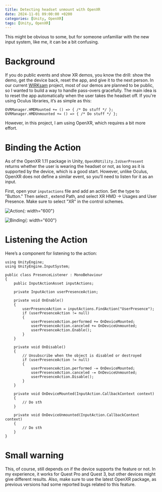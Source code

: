 ```yaml
---
title: Detecting headset unmount with OpenXR
date: 2024-11-01 09:00:00 +0200
categories: [Unity, OpenXR]
tags: [Unity, OpenXR]   
---
```

This might be obvious to some, but for someone unfamiliar with the new input system, like me, it can be a bit confusing.

# Background
If you do public events and show XR demos, you know the drill: show the demo, get the device back, reset the app, and give it to the next person. In our current  [WIRKsam](https://wirksam.nrw/) project, most of our demos are planned to be public, so I wanted to build a way to handle pass-overs gracefully. The main idea is to reset the app automatically when the user takes the headset off. If you're using Oculus libraries, it’s as simple as this:

    OVRManager.HMDMounted += () => { /* Do stuff */ };
    OVRManager.HMDUnmounted += () => { /* Do stuff */ };

However, in this project, I am using OpenXR, which requires a bit more effort.

# Binding the Action
As of the OpenXR 1.11 package in Unity, `OpenXRUtility.IsUserPresent` returns whether the user is wearing the headset or not, as long as it is supported by the device, which is a good start. However, unlike Oculus, OpenXR does not define a similar event, so you’ll need to listen for it as an input.

First, open your `inputactions` file and add an action. Set the type to "Button." Then select  <No Binding>, extend Path, and select XR HMD -> Usages and User Presence. Make sure to select "XR" in the control schemes.

![Action](https://ujell.github.io/assets/img/20241101/Action.png){: width="600"}

![Binding](https://ujell.github.io/assets/img/20241101/Binding.png){: width="600"}

# Listening the Action
Here’s a component for listening to the action:

    using UnityEngine;
    using UnityEngine.InputSystem;

    public class PresenceListener : MonoBehaviour
    {
        public InputActionAsset inputActions;

        private InputAction userPresenceAction;

        private void OnEnable()
        {
            userPresenceAction = inputActions.FindAction("UserPresence");
            if (userPresenceAction != null)
            {
                userPresenceAction.performed += OnDeviceMounted;
                userPresenceAction.canceled += OnDeviceUnmounted;
                userPresenceAction.Enable();
            }
        }

        private void OnDisable()
        {
            // Unsubscribe when the object is disabled or destroyed
            if (userPresenceAction != null)
            {
                userPresenceAction.performed -= OnDeviceMounted;
                userPresenceAction.canceled -= OnDeviceUnmounted;
                userPresenceAction.Disable();
            }
        }

        private void OnDeviceMounted(InputAction.CallbackContext context)
        {
            // Do sth
        }

        private void OnDeviceUnmounted(InputAction.CallbackContext context)
        {
            // Do sth
        }
    }

# Small warning
This, of course, still depends on if the device supports the feature or not. In my experience, it works for Quest Pro and Quest 3, but other devices might give different results. Also, make sure to use the latest OpenXR package, as previous versions had some reported bugs related to this feature.